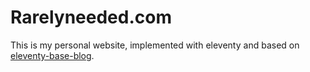# Rarelyneeded.com

This is my personal website, implemented with eleventy and based on [eleventy-base-blog](https://github.com/11ty/eleventy-base-blog).
